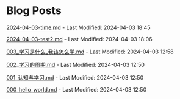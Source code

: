 # Blog Posts

[2024-04-03-time.md](_posts/2024-04-03-time.md) - Last Modified: 2024-04-03 18:45

[2024-04-03-test2.md](_posts/2024-04-03-test2.md) - Last Modified: 2024-04-03 18:06

[003_学习是什么_我该怎么学.md](_posts/003_学习是什么_我该怎么学.md) - Last Modified: 2024-04-03 12:58

[002_学习的周期.md](_posts/002_学习的周期.md) - Last Modified: 2024-04-03 12:50

[001_认知与学习.md](_posts/001_认知与学习.md) - Last Modified: 2024-04-03 12:50

[000_hello_world.md](_posts/000_hello_world.md) - Last Modified: 2024-04-03 12:50

